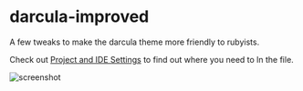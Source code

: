 darcula-improved
================

A few tweaks to make the darcula theme more friendly to rubyists.

Check out [Project and IDE
Settings](http://www.jetbrains.com/idea/webhelp/project-and-ide-settings.html)
to find out where you need to ln the file.

![screenshot](http://f.cl.ly/items/333K0c3r392W3p3F190T/Screen%20Shot%202013-01-09%20at%2010.35.29%20AM.png)
